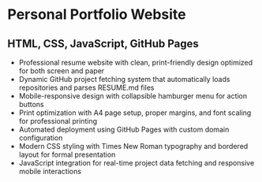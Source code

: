 # Personal Portfolio Website

## HTML, CSS, JavaScript, GitHub Pages

- Professional resume website with clean, print-friendly design optimized for both screen and paper
- Dynamic GitHub project fetching system that automatically loads repositories and parses RESUME.md files
- Mobile-responsive design with collapsible hamburger menu for action buttons
- Print optimization with A4 page setup, proper margins, and font scaling for professional printing
- Automated deployment using GitHub Pages with custom domain configuration
- Modern CSS styling with Times New Roman typography and bordered layout for formal presentation
- JavaScript integration for real-time project data fetching and responsive mobile interactions